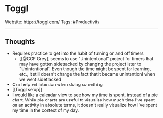 # Toggl
Website: https://toggl.com/
Tags: #Productivity

---

## Thoughts
* Requires practice to get into the habit of turning on and off timers
	* [[@CGP Grey]] seems to use "Unintentional" project for timers that may have gotten sidetracked by changing the project later to "Unintentional". Even though the time might be spent for learning, etc., it still doesn't change the fact that it became unintentionl when we went sidetracked
* Can help set intention when doing something
* [[Toggl setup]]
* I would like a calendar view to see how my time is spent, instead of a pie chart. While pie charts are useful to visualize how much time I've spent on an activity in absolute terms, it doesn't really visualize how I've spent my time in the context of my day.
